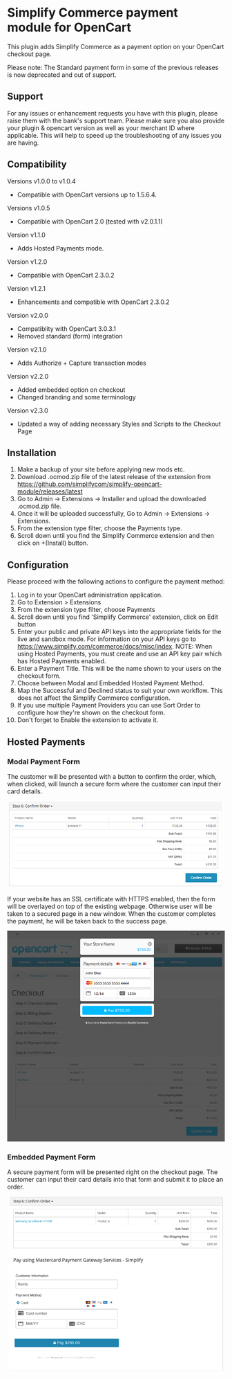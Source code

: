 
# Simplify Commerce payment module for OpenCart

This plugin adds Simplify Commerce as a payment option on your OpenCart checkout page.

Please note: The Standard payment form in some of the previous releases is now deprecated and out of support.

## Support

For any issues or enhancement requests you have with this plugin, please raise them with the bank's support team. Please make sure you also provide your plugin & opencart version as well as your merchant ID where applicable. This will help to speed up the troubleshooting of any issues you are having.

## Compatibility
Versions v1.0.0 to v1.0.4
- Compatible with OpenCart versions up to 1.5.6.4.

Versions v1.0.5 
- Compatible with OpenCart 2.0 (tested with v2.0.1.1)

Version v1.1.0
- Adds Hosted Payments mode.

Version v1.2.0
- Compatible with OpenCart 2.3.0.2

Version v1.2.1
- Enhancements and compatible with OpenCart 2.3.0.2

Version v2.0.0
- Compatiblity with OpenCart 3.0.3.1
- Removed standard (form) integration

Version v2.1.0
- Adds Authorize + Capture transaction modes

Version v2.2.0
- Added embedded option on checkout
- Changed branding and some terminology 

Version v2.3.0
- Updated a way of adding necessary Styles and Scripts to the Checkout Page

## Installation
1. Make a backup of your site before applying new mods etc.
2. Download .ocmod.zip file of the latest release of the extension from https://github.com/simplifycom/simplify-opencart-module/releases/latest
3. Go to Admin → Extensions → Installer and upload the downloaded .ocmod.zip file.
4. Once it will be uploaded successfully, Go to Admin → Extensions → Extensions.
5. From the extension type filter, choose the Payments type.
6. Scroll down until you find the Simplify Commerce extension and then click on +(Install) button.

## Configuration
Please proceed with the following actions to configure the payment method:

1. Log in to your OpenCart administration application.
2. Go to Extension > Extensions
3. From the extension type filter, choose Payments
4. Scroll down until you find 'Simplify Commerce' extension, click on Edit button
5. Enter your public and private API keys into the appropriate fields for the live and sandbox mode. For information on your API keys go to https://www.simplify.com/commerce/docs/misc/index. NOTE: When using Hosted Payments, you must create and use an API key pair which has Hosted Payments enabled. 
6. Enter a Payment Title. This will be the name shown to your users on the checkout form.
7. Choose between Modal and Embedded Hosted Payment Method.   
8. Map the Successful and Declined status to suit your own workflow. This does not affect the Simplify Commerce configuration.
9. If you use multiple Payment Providers you can use Sort Order to configure how they're shown on the checkout form.
19. Don't forget to Enable the extension to activate it.

## Hosted Payments 

### Modal Payment Form

The customer will be presented with a button to confirm the order, which, when clicked, will launch a secure form where the customer can input their card details.

![Hosted Payments Button](docs/hp1.png "Hosted Payments Button")

If your website has an SSL certificate with HTTPS enabled, then the form will be overlayed on top of the existing webpage. Otherwise user will be taken to a secured page in a new window. When the customer completes the payment, he will be taken back to the success page.

![Hosted Payments Checkout View](docs/hp2.png "Hosted Payments Checkout View")

### Embedded Payment Form

A secure payment form will be presented right on the checkout page. The customer can input their card details into that form and submit it to place an order.

![Embedded Payments Checkout View](docs/ep1.png "Embedded Payments Checkout View")
